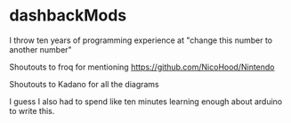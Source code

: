# dashbackMods
I throw ten years of programming experience at "change this number to another number"

Shoutouts to froq for mentioning https://github.com/NicoHood/Nintendo

Shoutouts to Kadano for all the diagrams

I guess I also had to spend like ten minutes learning enough about arduino to write this.
